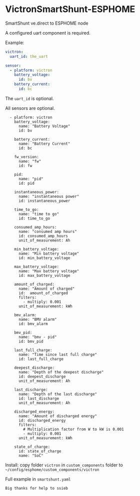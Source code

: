 # VictronSmartShunt-ESPHOME
 SmartShunt ve.direct to ESPHOME node


A configured uart component is required.

Example:
```yaml
victron:
  uart_id: the_uart

sensor:
  - platform: victron
    battery_voltage:
      id: bv
    battery_current:
      id: bc
```

The `uart_id` is optional.

All sensors are optional.

```
  - platform: victron
    battery_voltage:
      name: "Battery Voltage"  
      id: bv

    battery_current:
      name: "Battery Current" 
      id: bc

    fw_version:
      name: "fw"  
      id: fw

    pid:
      name: "pid"  
      id: pid

    instantaneous_power:
      name: "instantaneous power"  
      id: instantaneous_power      

    time_to_go:
      name: "time to go"  
      id: time_to_go

    consumed_amp_hours:
      name: "consumed amp hours"
      id: consumed_amp_hours  
      unit_of_measurement: Ah

    min_battery_voltage:
      name: "Min battery voltage"
      id: min_battery_voltage   

    max_battery_voltage: 
      name: "Max battery voltage"
      id: max_battery_voltage     

    amount_of_charged:
      name: "Amount of charged"
      id:  amount_of_charged   
      filters:
        - multiply: 0.001
      unit_of_measurement: kWh

    bmv_alarm:
      name: "BMV alarm"
      id: bmv_alarm
      
    bmv_pid:
      name: "bmv - pid"
      id: bmv_pid

    last_full_charge:
      name: "Time since last full charge"
      id: last_full_charge

    deepest_discharge:
      name: "Depth of the deepest discharge"
      id: deepest_discharge   
      unit_of_measurement: Ah

    last_discharge:
      name: "Depth of the last discharge"
      id: last_discharge
      unit_of_measurement: Ah

    discharged_energy:
      name: "Amount of discharged energy"
      id: discharged_energy   
      filters:
        # Multiplication factor from W to kW is 0.001
        - multiply: 0.001
      unit_of_measurement: kWh

    state_of_charge:
      id: state_of_charge
      name: "SoC"  
```

Install:
copy folder `victron` in `custom_components` folder to `~/config/esphome/custom_components/victron`

Full example in `smartshunt.yaml`

`Big thanks for help to ssieb`

```
